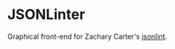 # JSONLinter
Graphical front-end for Zachary Carter's [jsonlint](https://github.com/zaach/jsonlint).

